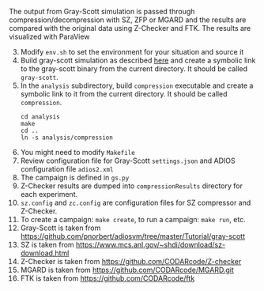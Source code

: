 The output from Gray-Scott simulation is passed through compression/decompression with SZ, ZFP or MGARD
and the results are compared with the original data using Z-Checker and FTK. The results are visualized with ParaView

3. Modify `env.sh` to set the environment for your situation and source it
1. Build gray-scott simulation as described [here](https://github.com/pnorbert/adiosvm/tree/master/Tutorial/gray-scott)
   and create a symbolic link to the gray-scott binary from the current directory. It should be called `gray-scott`.
2. In the `analysis` subdirectory, build `compression` executable and create a symbolic link to it from the current directory. It should be called `compression`.
   ```
   cd analysis
   make
   cd ..
   ln -s analysis/compression
   ```
4. You might need to modify `Makefile`
5. Review configuration file for Gray-Scott `settings.json` and ADIOS configuration file `adios2.xml`
4. The campaign is defined in `gs.py`
6. Z-Checker results are dumped into `compressionResults`
   directory for each experiment.
7. `sz.config` and `zc.config` are configuration files for SZ compressor and Z-Checker.
8. To create a campaign: `make create`, to run a campaign: `make run`, etc.
9. Gray-Scott is taken from https://github.com/pnorbert/adiosvm/tree/master/Tutorial/gray-scott
10. SZ is taken from https://www.mcs.anl.gov/~shdi/download/sz-download.html
11. Z-Checker is taken from https://github.com/CODARcode/Z-checker
12. MGARD is taken from https://github.com/CODARcode/MGARD.git
13. FTK is taken from https://github.com/CODARcode/ftk




